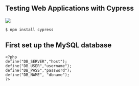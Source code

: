 ## Testing Web Applications with Cypress

![](img/CypressTrim.gif)

```
$ npm install cypress

```
## First set up the MySQL database
```
<?php
define("DB_SERVER","host");
define("DB_USER","username");
define("DB_PASS","password");
define("DB_NAME", "dbname");
?> 
```